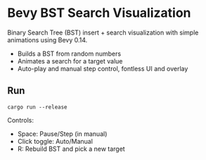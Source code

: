 # Bevy BST Search Visualization

Binary Search Tree (BST) insert + search visualization with simple animations using Bevy 0.14.

- Builds a BST from random numbers
- Animates a search for a target value
- Auto-play and manual step control, fontless UI and overlay

## Run

```
cargo run --release
```

Controls:
- Space: Pause/Step (in manual)
- Click toggle: Auto/Manual
- R: Rebuild BST and pick a new target
